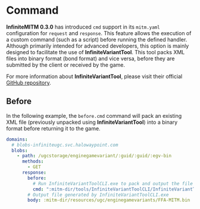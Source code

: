 # Command

**InfiniteMITM 0.3.0** has introduced `cmd` support in its `mitm.yaml` configuration for `request` and `response`. This feature allows the execution of a custom command (such as a script) before running the defined handler. Although primarily intended for advanced developers, this option is mainly designed to facilitate the use of **InfiniteVariantTool**. This tool packs XML files into binary format (bond format) and vice versa, before they are submitted by the client or received by the game.

For more information about **InfiniteVariantTool**, please visit their official [GitHub repository](https://github.com/soupstream/InfiniteVariantTool).

## Before

In the following example, the `before.cmd` command will pack an existing XML file (previously unpacked using **InfiniteVariantTool**) into a binary format before returning it to the game.

```yaml
domains:
  # blobs-infiniteugc.svc.halowaypoint.com
  blobs:
    - path: /ugcstorage/enginegamevariant/:guid/:guid/:egv-bin
      methods:
        - GET
      response:
        before:
          # Run InfiniteVariantToolCLI.exe to pack and output the file
          cmd: ":mitm-dir/tools/InfiniteVariantToolCLI/InfiniteVariantToolCLI.exe bond pack :mitm-dir/resources/ugc/enginegamevariants/FFA-MITM.xml --output :mitm-dir/resources/ugc/enginegamevariants/FFA-MITM.bin"
        # Output file generated by InfiniteVariantToolCLI.exe
        body: :mitm-dir/resources/ugc/enginegamevariants/FFA-MITM.bin
```
